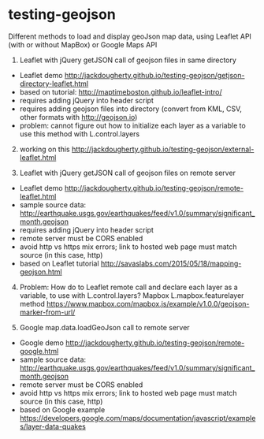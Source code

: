 # testing-geojson

Different methods to load and display geoJson map data, using Leaflet API (with or without MapBox) or Google Maps API

1) Leaflet with jQuery getJSON call of geojson files in same directory
- Leaflet demo http://jackdougherty.github.io/testing-geojson/getjson-directory-leaflet.html
- based on tutorial: http://maptimeboston.github.io/leaflet-intro/
- requires adding jQuery into header script
- requires adding geojson files into directory (convert from KML, CSV, other formats with http://geojson.io)
- problem: cannot figure out how to initialize each layer as a variable to use this method with L.control.layers

2) working on this
http://jackdougherty.github.io/testing-geojson/external-leaflet.html

3) Leaflet with jQuery getJSON call of geojson files on remote server
- Leaflet demo http://jackdougherty.github.io/testing-geojson/remote-leaflet.html
- sample source data: http://earthquake.usgs.gov/earthquakes/feed/v1.0/summary/significant_month.geojson
- requires adding jQuery into header script
- remote server must be CORS enabled
- avoid http vs https mix errors; link to hosted web page must match source (in this case, http)
- based on Leaflet tutorial http://savaslabs.com/2015/05/18/mapping-geojson.html

4) Problem: How do to Leaflet remote call and declare each layer as a variable, to use with L.control.layers?
Mapbox L.mapbox.featurelayer method
https://www.mapbox.com/mapbox.js/example/v1.0.0/geojson-marker-from-url/

5) Google map.data.loadGeoJson call to remote server
- Google demo http://jackdougherty.github.io/testing-geojson/remote-google.html
- sample source data: http://earthquake.usgs.gov/earthquakes/feed/v1.0/summary/significant_month.geojson
- remote server must be CORS enabled
- avoid http vs https mix errors; link to hosted web page must match source (in this case, http)
- based on Google example https://developers.google.com/maps/documentation/javascript/examples/layer-data-quakes




